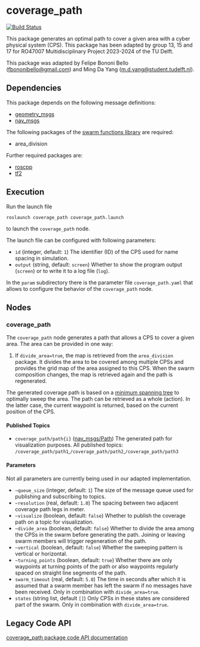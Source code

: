 # coverage_path
[![Build Status](http://build.ros.org/buildStatus/icon?job=Ksrc_uX__coverage_path__ubuntu_xenial__source)](http://build.ros.org/job/Ksrc_uX__coverage_path__ubuntu_xenial__source/)

This package generates an optimal path to cover a given area with a cyber physical system (CPS). This package has been adapted by group 13, 15 and 17 for RO47007 Multidisciplinary Project 2023-2024 of the TU Delft.

This package was adapted by Felipe Bononi Bello (fbononibello@gmail.com) and Ming Da Yang (m.d.yang@student.tudelft.nl).


## Dependencies
This package depends on the following message definitions:
* [geometry_msgs](https://wiki.ros.org/geometry_msgs)
* [nav_msgs](https://wiki.ros.org/nav_msgs)

The following packages of the [swarm functions library](https://github.com/cpswarm/swarm_functions) are required:
* area_division 


Further required packages are:
* [roscpp](https://wiki.ros.org/roscpp/)
* [tf2](https://wiki.ros.org/tf2/)

## Execution
Run the launch file
```
roslaunch coverage_path coverage_path.launch
```
to launch the `coverage_path` node.

The launch file can be configured with following parameters:
* `id` (integer, default: `1`)
  The identifier (ID) of the CPS used for name spacing in simulation.
* `output` (string, default: `screen`)
  Whether to show the program output (`screen`) or to write it to a log file (`log`).

In the `param` subdirectory there is the parameter file `coverage_path.yaml` that allows to configure the behavior of the `coverage_path` node.

## Nodes

### coverage_path
The `coverage_path` node generates a path that allows a CPS to cover a given area. The area can be provided in one way:

1. If `divide_area=true`, the map is retrieved from the `area_division` package. It divides the area to be covered among multiple CPSs and provides the grid map of the area assigned to this CPS. When the swarm composition changes, the map is retrieved again and the path is regenerated.

The generated coverage path is based on a [minimum spanning tree](https://en.wikipedia.org/wiki/Minimum_spanning_tree) to optimally sweep the area. The path can be retrieved as a whole (action). In the latter case, the current waypoint is returned, based on the current position of the CPS.


#### Published Topics
* `coverage_path/path{i}` ([nav_msgs/Path](http://docs.ros.org/api/nav_msgs/html/msg/Path.html))
  The generated path for visualization purposes. All published topics: `/coverage_path/path1`,`/coverage_path/path2`,`/coverage_path/path3`

#### Parameters
Not all parameters are currently being used in our adapted implementation.
* `~queue_size` (integer, default: `1`)
  The size of the message queue used for publishing and subscribing to topics.
* `~resolution` (real, default: `1.0`)
  The spacing between two adjacent coverage path legs in meter.
* `~visualize` (boolean, default: `false`)
  Whether to publish the coverage path on a topic for visualization.
* `~divide_area` (boolean, default: `false`)
  Whether to divide the area among the CPSs in the swarm before generating the path. Joining or leaving swarm members will trigger regeneration of the path.
* `~vertical` (boolean, default: `false`)
  Whether the sweeping pattern is vertical or horizontal.
* `~turning_points` (boolean, default: `true`)
  Whether there are only waypoints at turning points of the path or also waypoints regularly spaced on straight line segments of the path.
* `swarm_timeout` (real, default: `5.0`)
  The time in seconds after which it is assumed that a swarm member has left the swarm if no messages have been received. Only in combination with `divide_area=true`.
* `states` (string list, default `[]`)
  Only CPSs in these states are considered part of the swarm. Only in combination with `divide_area=true`.

## Legacy Code API

[coverage_path package code API documentation](https://cpswarm.github.io/swarm_functions/coverage_path/docs/html/files.html)
